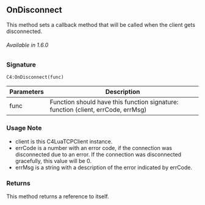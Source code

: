 
## OnDisconnect

This method sets a callback method that will be called when the client gets disconnected.

###### Available in 1.6.0


### Signature

`C4:OnDisconnect(func)`


| Parameters | Description |
| --- | --- |
| func | Function should have this function signature:  function (client, errCode, errMsg) |

### Usage Note

- client is this C4LuaTCPClient instance. 
- errCode is a number with an error code, if the connection was disconnected due to an error. If the connection was disconnected  gracefully, this value will be 0. 
- errMsg is a string with a description of the error indicated by errCode. 


### Returns

This method returns a reference to itself.
